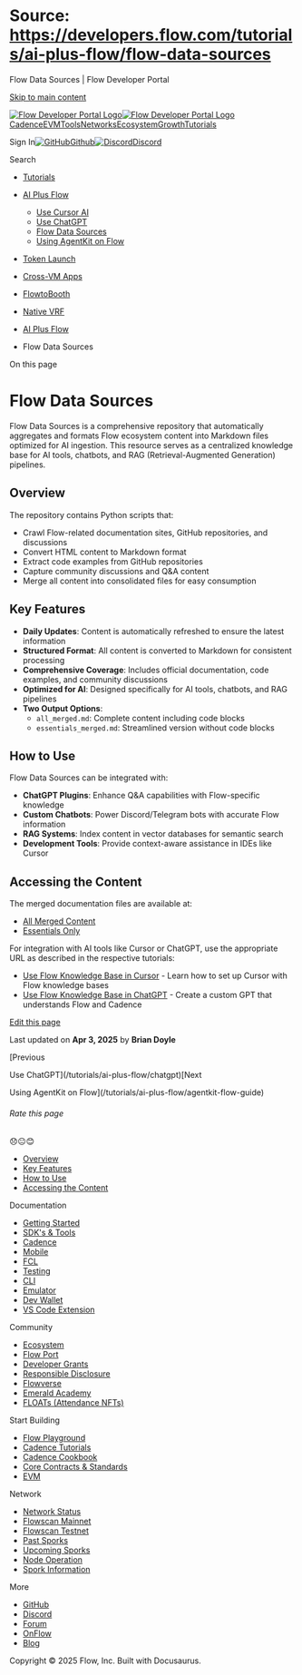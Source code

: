 # Source: https://developers.flow.com/tutorials/ai-plus-flow/flow-data-sources

Flow Data Sources | Flow Developer Portal



[Skip to main content](#__docusaurus_skipToContent_fallback)

[![Flow Developer Portal Logo](/img/flow-docs-logo-dark.png)![Flow Developer Portal Logo](/img/flow-docs-logo-light.png)](/)[Cadence](/build/flow)[EVM](/evm/about)[Tools](/tools/clients)[Networks](/networks/flow-networks)[Ecosystem](/ecosystem)[Growth](/growth)[Tutorials](/tutorials)

Sign In[![GitHub]()Github](https://github.com/onflow)[![Discord]()Discord](https://discord.gg/flow)

Search

* [Tutorials](/tutorials)
* [AI Plus Flow](/tutorials/ai-plus-flow)

  + [Use Cursor AI](/tutorials/ai-plus-flow/cursor)
  + [Use ChatGPT](/tutorials/ai-plus-flow/chatgpt)
  + [Flow Data Sources](/tutorials/ai-plus-flow/flow-data-sources)
  + [Using AgentKit on Flow](/tutorials/ai-plus-flow/agentkit-flow-guide)
* [Token Launch](/tutorials/token-launch)
* [Cross-VM Apps](/tutorials/cross-vm-apps)
* [FlowtoBooth](/tutorials/flowtobooth)
* [Native VRF](/tutorials/native-vrf)

* [AI Plus Flow](/tutorials/ai-plus-flow)
* Flow Data Sources

On this page

# Flow Data Sources

Flow Data Sources is a comprehensive repository that automatically aggregates and formats Flow ecosystem content into Markdown files optimized for AI ingestion. This resource serves as a centralized knowledge base for AI tools, chatbots, and RAG (Retrieval-Augmented Generation) pipelines.

## Overview[​](#overview "Direct link to Overview")

The repository contains Python scripts that:

* Crawl Flow-related documentation sites, GitHub repositories, and discussions
* Convert HTML content to Markdown format
* Extract code examples from GitHub repositories
* Capture community discussions and Q&A content
* Merge all content into consolidated files for easy consumption

## Key Features[​](#key-features "Direct link to Key Features")

* **Daily Updates**: Content is automatically refreshed to ensure the latest information
* **Structured Format**: All content is converted to Markdown for consistent processing
* **Comprehensive Coverage**: Includes official documentation, code examples, and community discussions
* **Optimized for AI**: Designed specifically for AI tools, chatbots, and RAG pipelines
* **Two Output Options**:
  + `all_merged.md`: Complete content including code blocks
  + `essentials_merged.md`: Streamlined version without code blocks

## How to Use[​](#how-to-use "Direct link to How to Use")

Flow Data Sources can be integrated with:

* **ChatGPT Plugins**: Enhance Q&A capabilities with Flow-specific knowledge
* **Custom Chatbots**: Power Discord/Telegram bots with accurate Flow information
* **RAG Systems**: Index content in vector databases for semantic search
* **Development Tools**: Provide context-aware assistance in IDEs like Cursor

## Accessing the Content[​](#accessing-the-content "Direct link to Accessing the Content")

The merged documentation files are available at:

* [All Merged Content](https://github.com/onflow/Flow-Data-Sources/blob/main/merged_docs/all_merged.md)
* [Essentials Only](https://github.com/onflow/Flow-Data-Sources/blob/main/merged_docs/essentials_merged.md)

For integration with AI tools like Cursor or ChatGPT, use the appropriate URL as described in the respective tutorials:

* [Use Flow Knowledge Base in Cursor](/tutorials/ai-plus-flow/cursor) - Learn how to set up Cursor with Flow knowledge bases
* [Use Flow Knowledge Base in ChatGPT](/tutorials/ai-plus-flow/chatgpt) - Create a custom GPT that understands Flow and Cadence

[Edit this page](https://github.com/onflow/docs/tree/main/docs/tutorials/ai-plus-flow/flow-data-sources.md)

Last updated on **Apr 3, 2025** by **Brian Doyle**

[Previous

Use ChatGPT](/tutorials/ai-plus-flow/chatgpt)[Next

Using AgentKit on Flow](/tutorials/ai-plus-flow/agentkit-flow-guide)

###### Rate this page

😞😐😊

* [Overview](#overview)
* [Key Features](#key-features)
* [How to Use](#how-to-use)
* [Accessing the Content](#accessing-the-content)

Documentation

* [Getting Started](/build/getting-started/contract-interaction)
* [SDK's & Tools](/tools)
* [Cadence](https://cadence-lang.org/docs/)
* [Mobile](/build/guides/mobile/overview)
* [FCL](/tools/clients/fcl-js)
* [Testing](/build/smart-contracts/testing)
* [CLI](/tools/flow-cli)
* [Emulator](/tools/emulator)
* [Dev Wallet](https://github.com/onflow/fcl-dev-wallet)
* [VS Code Extension](/tools/vscode-extension)

Community

* [Ecosystem](/ecosystem)
* [Flow Port](https://port.onflow.org/)
* [Developer Grants](https://github.com/onflow/developer-grants)
* [Responsible Disclosure](https://flow.com/flow-responsible-disclosure)
* [Flowverse](https://www.flowverse.co/)
* [Emerald Academy](https://academy.ecdao.org/)
* [FLOATs (Attendance NFTs)](https://floats.city/)

Start Building

* [Flow Playground](https://play.flow.com/)
* [Cadence Tutorials](https://cadence-lang.org/docs/tutorial/first-steps)
* [Cadence Cookbook](https://open-cadence.onflow.org)
* [Core Contracts & Standards](/build/core-contracts)
* [EVM](/evm/about)

Network

* [Network Status](https://status.onflow.org/)
* [Flowscan Mainnet](https://flowscan.io/)
* [Flowscan Testnet](https://testnet.flowscan.io/)
* [Past Sporks](/networks/node-ops/node-operation/past-sporks)
* [Upcoming Sporks](/networks/node-ops/node-operation/upcoming-sporks)
* [Node Operation](/networks/node-ops)
* [Spork Information](/networks/node-ops/node-operation/spork)

More

* [GitHub](https://github.com/onflow)
* [Discord](https://discord.gg/flow)
* [Forum](https://forum.onflow.org/)
* [OnFlow](https://onflow.org/)
* [Blog](https://flow.com/blog)

Copyright © 2025 Flow, Inc. Built with Docusaurus.